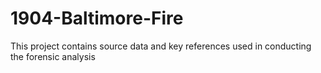 # 1904-Baltimore-Fire
This project contains source data and key references used in conducting the forensic analysis
